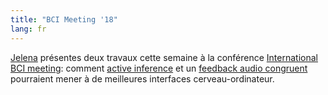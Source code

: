 ```yaml
---
title: "BCI Meeting '18"
lang: fr
---
```


[Jelena](http://jmladeno.net/) présentes deux travaux cette semaine à la conférence [International BCI meeting](http://bcisociety.org/meetings/bci-2018-welcome/): comment [active inference](https://hal.inria.fr/hal-01796754) et un [feedback audio congruent](https://hal.inria.fr/hal-01794900) pourraient mener à de meilleures interfaces cerveau-ordinateur.
